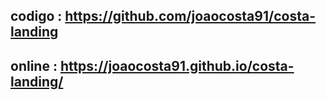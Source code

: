 ## codigo : https://github.com/joaocosta91/costa-landing
## online : https://joaocosta91.github.io/costa-landing/